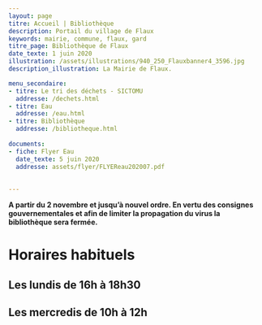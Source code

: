 ```yaml
---
layout: page
titre: Accueil | Bibliothèque
description: Portail du village de Flaux
keywords: mairie, commune, flaux, gard
titre_page: Bibliothèque de Flaux
date_texte: 1 juin 2020
illustration: /assets/illustrations/940_250_Flauxbanner4_3596.jpg
description_illustration: La Mairie de Flaux.

menu_secondaire:
- titre: Le tri des déchets - SICTOMU
  addresse: /dechets.html
- titre: Eau
  addresse: /eau.html
- titre: Bibliothèque
  addresse: /bibliotheque.html
  
documents:
- fiche: Flyer Eau
  date_texte: 5 juin 2020
  addresse: assets/flyer/FLYEReau202007.pdf
  
  
---
```

 
__A partir du 2 novembre et jusqu’à nouvel ordre. En vertu des consignes gouvernementales et afin de limiter la propagation du virus la bibliothèque sera fermée.__
 
 # Horaires habituels
 
## Les lundis de 16h à 18h30
## Les mercredis de 10h à 12h 
